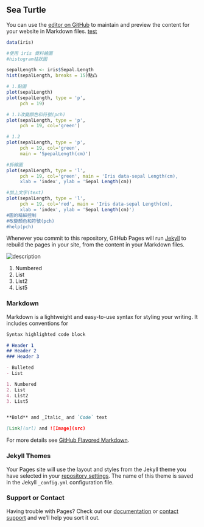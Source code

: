 ## Sea Turtle

You can use the [editor on GitHub](https://github.com/Natalieeeee/Natalieeeee.github.io/edit/master/index.md) to maintain and preview the content for your website in Markdown files.
[test](/test.html)

```R
data(iris)

#使用 iris 資料繪圖
#histogram柱狀圖

sepalLength <- iris$Sepal.Length
hist(sepalLength, breaks = 15)點凸

# 1.點圖
plot(sepalLength)
plot(sepalLength, type = 'p',
     pch = 19)

# 1.1改變顏色和符號(pch)
plot(sepalLength, type = 'p',
     pch = 19, col='green')

# 1.2
plot(sepalLength, type = 'p',
     pch = 19, col='green',
     main = 'SpepalLength(cm)')

#拆線圖
plot(sepalLength, type = 'l',
     pch = 19, col='green', main = 'Iris data-sepal Length(cm),
     xlab = 'index', ylab = 'Sepal Length(cm))

#加上文字(text)
plot(sepalLength, type = 'l',
     pch = 19, col='red', main = 'Iris data-sepal Length(cm),
     xlab = 'index', ylab = 'Sepal Length(cm)')
#圖的精細控制
#改變顏色和符號(pch)
#help(pch)
```

Whenever you commit to this repository, GitHub Pages will run [Jekyll](https://jekyllrb.com/) to rebuild the pages in your site, from the content in your Markdown files.

![description](https://github.com/Natalieeeee/Natalieeeee.github.io/raw/master/img/DSC06567.JPG)

1. Numbered
2. List
4. List2
3. List5


### Markdown

Markdown is a lightweight and easy-to-use syntax for styling your writing. It includes conventions for

```markdown
Syntax highlighted code block

# Header 1
## Header 2
### Header 3

- Bulleted
- List

1. Numbered
2. List
4. List2
3. List5


**Bold** and _Italic_ and `Code` text

[Link](url) and ![Image](src)
```

For more details see [GitHub Flavored Markdown](https://guides.github.com/features/mastering-markdown/).

### Jekyll Themes

Your Pages site will use the layout and styles from the Jekyll theme you have selected in your [repository settings](https://github.com/Natalieeeee/Natalieeeee.github.io/settings). The name of this theme is saved in the Jekyll `_config.yml` configuration file.

### Support or Contact

Having trouble with Pages? Check out our [documentation](https://help.github.com/categories/github-pages-basics/) or [contact support](https://github.com/contact) and we’ll help you sort it out.
